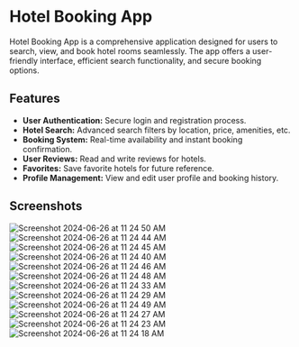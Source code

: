 # Hotel Booking App
Hotel Booking App is a comprehensive application designed for users to search, view, and book hotel rooms seamlessly. The app offers a user-friendly interface, efficient search functionality, and secure booking options.

## Features

- **User Authentication:** Secure login and registration process.
- **Hotel Search:** Advanced search filters by location, price, amenities, etc.
- **Booking System:** Real-time availability and instant booking confirmation.
- **User Reviews:** Read and write reviews for hotels.
- **Favorites:** Save favorite hotels for future reference.
- **Profile Management:** View and edit user profile and booking history.



## Screenshots

![Screenshot 2024-06-26 at 11 24 50 AM](https://github.com/saad-lashari/hotel_services_app/assets/106142001/8549e3bf-ad70-4991-bab9-2eb90cb0936b)
![Screenshot 2024-06-26 at 11 24 44 AM](https://github.com/saad-lashari/hotel_services_app/assets/106142001/00a68938-9347-4705-9b73-7f635fb0e28a)
![Screenshot 2024-06-26 at 11 24 45 AM](https://github.com/saad-lashari/hotel_services_app/assets/106142001/405ae32b-ccf5-4efd-9daf-52e9685c40a3)
![Screenshot 2024-06-26 at 11 24 40 AM](https://github.com/saad-lashari/hotel_services_app/assets/106142001/4b3395c3-6e8f-4e13-9ce2-5093183210a5)
![Screenshot 2024-06-26 at 11 24 46 AM](https://github.com/saad-lashari/hotel_services_app/assets/106142001/af6a1eb1-230f-4c91-ac9e-7ab71cc008cb)
![Screenshot 2024-06-26 at 11 24 48 AM](https://github.com/saad-lashari/hotel_services_app/assets/106142001/2aef43f4-35b6-4241-9f0f-a4d7c8928a3b)
![Screenshot 2024-06-26 at 11 24 33 AM](https://github.com/saad-lashari/hotel_services_app/assets/106142001/fc81682c-46db-4e74-8796-ea29bb31f4fd)
![Screenshot 2024-06-26 at 11 24 29 AM](https://github.com/saad-lashari/hotel_services_app/assets/106142001/4c0d72e2-0e61-42fe-9e48-6f3faee60457)
![Screenshot 2024-06-26 at 11 24 49 AM](https://github.com/saad-lashari/hotel_services_app/assets/106142001/7b67a642-ea78-4750-8e12-be8d4962ca56)
![Screenshot 2024-06-26 at 11 24 27 AM](https://github.com/saad-lashari/hotel_services_app/assets/106142001/790c69e1-5fdc-47b5-8ba5-f4dbc1b3107e)
![Screenshot 2024-06-26 at 11 24 23 AM](https://github.com/saad-lashari/hotel_services_app/assets/106142001/7626d978-d165-4eeb-ade9-ba6e6fe22403)
![Screenshot 2024-06-26 at 11 24 18 AM](https://github.com/saad-lashari/hotel_services_app/assets/106142001/b53382fb-0689-4539-9a67-1b208ab53071)
